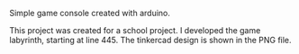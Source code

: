 Simple game console created with arduino.

This project was created for a school project. I developed the game labyrinth, starting at line 445. 
The tinkercad design is shown in the PNG file. 
